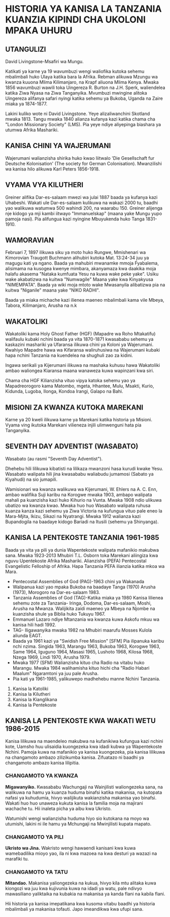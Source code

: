 # HISTORIA YA KANISA LA TANZANIA KUANZIA KIPINDI CHA UKOLONI MPAKA UHURU

## UTANGULIZI 

David Livingstone-Msafiri wa Mungu.

Katikati ya karne ya 19 wavumbuzi wengi waliofika kutoka sehemu mbalimbali huko Ulaya katika bara la Afrika. Rebman alikuwa Mzungu wa kwanza kuuona Mlima Kilimanjaro, na Krapf aliuona Mlima Kenya. Mwaka 1856 wavumbuzi wawili toka Uingereza R. Burton na J.H. Sperk, waliendelea katika Ziwa Nyasa na Ziwa Tanganyika. Mvumbuzi mwingine alitoka Uingereza alifanya safari nyingi katika sehemu ya Bukoba, Uganda na Zaire miaka ya 1874-1877.

Lakini kuliko wote ni David Livingstone. Yeye alizaliwanchini Skotland mwaka 1813. Tangu mwaka 1840 alianza kufanya kazi katika chama cha "London Missionary Society" (LMS). Pia yeye ndiye aliyepinga biashara ya utumwa Afrika Mashariki.

## KANISA CHINI YA WAJERUMANI

Wajerumani walianzisha shirika huko kwao liitwalo 'Die Gesellschaft fur Deutsche Kolonisation' (The society for German Colonisation). Mwanzilishi wa kanisa hilo alikuwa Karl Peters 1856-1918.

## VYAMA VYA KILUTHERI

Greiner alifika Dar-es-salaam mwezi wa julai 1887 baada ya kufanya kazi Uhabeshi. Wakati ule Dar-es-salaam kulikuwa na wakazi 2000 tu, baadhi yao walikuwa watumwa 500 wahindi 200, na waarabu 150. Greiner alijenga nje kidogo ya mji kambi iitwayo "Immanuelskap" (maana yake Mungu yupo pamoja nasi). Pia alifungua kazi nyingine Mbuyukenda huko Tanga 1831-1910.
 
## WAMORAVIAN

Februari 7, 1897 ilikuwa siku ya moto huko Rungwe, Mmishenari wa Kimorovian Traugott Buchmann alihubiri kutoka Mat. 13:24-34 juu ya magugu kati ya ngano. Baada ya mahubiri mwanamke mmoja Fyabalema, alisimama na kusogea kwenye mimbara, akanyamaza kwa daakika moja halafu akasema "Nataka kumfuata Yesu na kuwa wake peke yake". Usiku wake akabatizwa na kuitwa "Numwagile" Maana yake kwa Kinyakyusa "NIMEMPATA". Baada ya wiki moja mtoto wake Mwasanyila alibatizwa pia na kuitwa "Niganile" maana yake "NIKO RADHI".

Baada ya miaka michache kazi ilienea maeneo mbalimbali kama vile Mbeya, Tabora, Kilimanjaro, Arusha na n.k

## WAKATOLIKI

Wakatoliki kama Holy Ghost Father (HGF) (Mapadre wa Roho Mtakatifu) walifaulu kubaki nchini baada ya vita 1870-1871 kwasababu sehemu ya kaskazini mashariki ya Ufaransa ilikuwa chini ya Koloni ya Wajerumani. Kwahiyo Mapadre hawa wa Kifaransa waliruhusiwa na Wajerumani kubaki hapa nchini Tanzania na kuendelea na shughuli zao za kidini. 

Ingawa serikali ya Kijerumani ilikuwa na mashaka kuhusu hawa Wakatoliki ambao waliongea Kiaransa maana wanaweza kuwa wapinzani kwa siri.

Chama cha HGF Kilianzisha vituo vipya katoka sehemu yao ya Mapadreorogoro kama Matombo, mgeta, Hhantee, Mulu, Msakti, Kurio, Kidunda, Lugoba, Ilonga, Kondoa Irangi, Galapo na Bahi.

## MISIONI ZA KWANZA KUTOKA MAREKANI 

Karne ya 20 kweli ilikuwa karne ya Marekani katika historia ya Misioni. Vyama ving ikutoka Marekani vilieneza injili ulimwenguni hata pia Tanganyika.

## SEVENTH DAY ADVENTIST (WASABATO)

Wasabato (au rasmi "Seventh Day Adventist").

Dhehebu hili lilikuwa kibatisti na lilikaza mwanzoni hasa kurudi kwake Yesu. Wasabato walipata hili jina kwasababu waliabudu jumamosi (Sabato ya Kiyahudi) na sio jumapili. 
 
Wamisionari wa kwanza walikuwa wa Kijerumani, W. Ehlers na A. C. Enn, ambao walifika Suji karibu na Korogwe mwaka 1903, ambapo walipata mahali pa kuanzisha kazi huko Kihurio na Vunta. Mwaka 1908 ndio ulikuwa ubatizo wa kwanza kwao. Mwaka huo huo Wasabato walipata ruhusa kuanza kanza kazi sehemu ya Ziwa Victoria na kufungua vituo pale eneo la Mara-Mjita, Ikizu, Sikazi na Nyatrangi. Mwaka 1912 walianza kazi Bupandogila na baadaye kidogo Bariadi na Itusili (sehemu ya Shinyanga).

## KANISA LA PENTEKOSTE TANZANIA 1961-1985

Baada ya vita ya pili ya dunia Wapentekoste walipata mafanikio makubwa sana. Mwaka 1923-2013 Mhubiri T.L. Osborn toka Marekani aliingiza kwa nguvu Upentekoste Afrika Mashariki. Alianzisha (PEFA) Pentecostal Evangelistic Felloship of Afrika. Hapa Tanzania PEFA ilianzia katika mkoa wa Mara.

* Pentecostal Assemblies of God (PAG)-1963 chini ya Wakanada
* Walipanua kazi yao mpaka Bukoba na baadaye Tanga (1970) Arusha (1973), Morogoro na Dar-es-salaam 1983.
* Tanzania Assemblies of God (TAG)-Katika miaka ya 1980 Kanisa lilienea sehemu zote za Tanzania- Iringa, Dodoma, Dar-es-salaam, Moshi, Arusha na Mwanza. Walijikita zaidi maeneo ya Mbeya na Njombe na kuanzisha shule ya Biblia huko Tukuyu 1967. 
* Emmanuel Lazaro ndiye Mtanzania wa kwanza kuwa Askofu mkuu wa kanisa hili hadi 1992.
* TAG- Iligawanyika mwaka 1982 na Mhubiri maarufu Mosses Kulola aliunda EAGT.
* Baada ya 1961 kazi ya "Swidish Free Mission" [SFM] Pia ilipanuka karibu nchi nzima. Singida 1963, Marangu 1963, Bukoba 1963, Korogwe 1963, Same 1964, Iguguno 1964, Masasi 1965, Lushoto 1968, Kilosa 1968, Nzega 1969, Lindi 1970, Arusha 1979.
* Mwaka 1977 (SFM) Walianzisha kituo cha Radio na vitabu huko Marangu. Mwaka 1984 walihamisha kituo hichi cha "Radio Habari Maalum" Ngaramtoni ya juu pale Arusha. 
* Pia kati ya 1961-1985, yalikuwepo madhehebu manne Nchini Tanzania.

1. Kanisa la Katoliki
2. Kanisa la Kilutheri
3. Kanisa la Kianglikana  
4. Kanisa la Pentekoste

## KANISA LA PENTEKOSTE KWA WAKATI WETU 1986-2015

Kanisa lilikuwa na maendeleo makubwa na kufanikiwa kufungua kazi nchini kote, Uamsho huu ulisaidia kuongezeka kwa idadi kubwa ya Wapentekoste Nchini. Pamoja kuwa na mafanikio ya kanisa kuongezeka, pia kanisa lilikuwa na changamoto ambazo zilizikumba kanisa. Zifuatazo ni baadhi ya changamoto ambazo kanisa lilipitia.

### CHANGAMOTO YA KWANZA

**Migawanyiko.** Kwasababu Wachungaji na Wainjilisti waliongezeka sana, na walikuwa na hamu ya kuanza huduma binafsi katika makanisa, na kutopata nafasi ya kuhudumia, hivyo walijikuta wakianzisha makanisa yao binafsi. Wakati huo huo unaweza kukuta kanisa la familia moja na majirani wachache tu. Hii inaleta picha ya aibu kwa Ukristo. 
    
Watumishi wengi walianzisha huduma hiyo sio kutokana na moyo wa utumishi, lakini ni ile hamu ya Mchungaji na Mwinjilisti kupata mapato.

### CHANGAMOTO YA PILI
  
**Ukristo wa Jina.** Wakristo wengi hawaendi kanisani kwa kuwa wamebadilika mioyo yao, ila ni kwa mazoea na kwa desturi ya wazazi na marafiki tu. 

### CHANGAMOTO YA TATU
  
**Mitandao.** Makanisa yaliongezeka na kukua, hivyo kila mtu alitaka kuwa kiongozi wa juu kwa kujivunia kuwa na idadi ya watu, pale ndivyo mawasiliano yaliktaika na kubakia na makanisa ya kanda flani na kabila flani. 

Hii historia ya kanisa imepatikana kwa kusoma vitabu baadhi ya historia mbalimbali ya makanisa tofauti. Japo imeandikwa kwa ufupi sana.                
